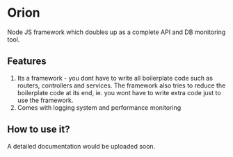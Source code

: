 # Orion

Node JS framework which doubles up as a complete API and DB monitoring tool.

## Features

1. Its a framework - you dont have to write all boilerplate code such as routers, controllers and services. The framework also tries to reduce the boilerplate code at its end, ie. you wont have to write extra code just to use the framework.
2. Comes with logging system and performance monitoring

## How to use it?

A detailed documentation would be uploaded soon.
